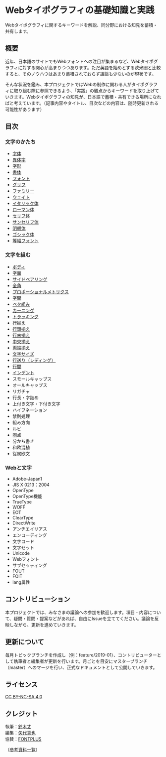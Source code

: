 # Webタイポグラフィの基礎知識と実践

Webタイポグラフィに関するキーワードを解説、同分野における知見を蓄積・共有します。  

## 概要

近年、日本語のサイトでもWebフォントへの注目が集まるなど、Webタイポグラフィに対する関心が高まりつつあります。ただ英語を始めとする欧米圏と比較すると、そのノウハウはあまり蓄積されておらず議論も少ないのが現状です。

そんな状況を鑑み、本プロジェクトではWebの制作に関わる人がタイポグラフィに取り組む際に参照できるよう、「実践」の観点からキーワードを取り上げていきます。Webタイポグラフィの知見が、日本語で蓄積・共有できる場所になればと考えています。（記事内容やタイトル、目次などの内容は、随時更新される可能性があります）

## 目次

### 文字のかたち

- [字体](./terms/jitai.md)
- [異体字](./terms/itaiji.md)
- [字形](./terms/jikei.md)
- [書体](./terms/typeface.md)
- [フォント](./terms/font.md)
- [グリフ](./terms/glyph.md)
- [ファミリー](./terms/family.md)
- [ウェイト](./terms/weight.md)
- [イタリック体](./terms/italic.md)
- [ローマン体](./terms/roman.md)
- [セリフ体](./terms/serif.md)
- [サンセリフ体](./terms/sans-serif.md)
- [明朝体](./terms/mincho.md)
- [ゴシック体](./terms/gothic.md)
- [等幅フォント](./terms/monospaced-font.md)

### 文字を組む

- [ボディ](./terms/body.md)
- [字面](./terms/face.md)
- [サイドベアリング](./terms/side-bearing.md)
- [全角](./terms/fullwidth.md)
- [プロポーショナルメトリクス](./terms/proportional-metrics.md)
- [字間](./terms/letter-space.md)
- [ベタ組み](./terms/betagumi.md)
- [カーニング](./terms/kerning.md)
- [トラッキング](./terms/tracking.md)
- [行揃え](./text-alignment.md)
- [行頭揃え](./flush-left.md)
- [行末揃え](./flush-right.md)
- [中央揃え](./centered.md)
- [両端揃え](./justified.md)
- [文字サイズ](./font-size.md)
- [行送り（レディング）](./leading.md)
- [行間](./line-space.md)
- [インデント](./indent.md)
- スモールキャップス
- オールキャップス
- リガチャ
- 行長・字詰め
- 上付き文字・下付き文字
- ハイフネーション
- 禁則処理
- 組み方向
- ルビ
- 圏点
- 分かち書き
- 和欧混植
- 従属欧文

### Webと文字

- Adobe-Japan1
- JIS X 0213：2004
- OpenType
- OpenType機能
- TrueType
- WOFF
- EOT
- ClearType
- DirectWrite
- アンチエイリアス
- エンコーディング
- 文字コード
- 文字セット
- Unicode
- Webフォント
- サブセッティング
- FOUT
- FOIT
- lang属性

## コントリビューション
本プロジェクトでは、みなさまの議論への参加を歓迎します。項目・内容について、疑問・質問・提案などがあれば、自由にIssueを立ててください。議論を反映しながら、更新を進めていきます。

## 更新について
毎月トピックブランチを作成し（例：feature/2019-01）、コントリビューターとして執筆者と編集者が更新を行います。月ごとを目安にマスターブランチ（master）へのマージを行い、正式なドキュメントとして公開していきます。

## ライセンス
[CC BY-NC-SA 4.0](https://creativecommons.org/licenses/by-nc-sa/4.0/)

## クレジット
執筆：[鈴木丈](https://github.com/terkel)  
編集：[矢代真也](https://github.com/syyashiro)  
協賛：[FONTPLUS](https://webfont.fontplus.jp)</a>  

（[参考資料一覧](references.md)）
